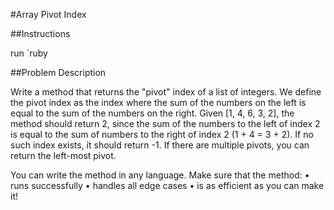 #Array Pivot Index

##Instructions

run `ruby

##Problem Description

Write a method that returns the "pivot" index of a list of integers. We define the pivot index as the index where the sum of the numbers on the left is equal to the sum of the numbers on the right. Given [1, 4, 6, 3, 2], the method should return 2, since the sum of the numbers to the left of index 2 is equal to the sum of numbers to the right of index 2 (1 + 4 = 3 + 2). If no such index exists, it should return -1. If there are multiple pivots, you can return the left-most pivot.

You can write the method in any language. Make sure that the method:
   • runs successfully
   • handles all edge cases
   • is as efficient as you can make it!
